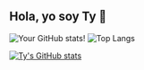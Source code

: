## Hola, yo soy Ty 👋

![Your GitHub stats](https://github-readme-stats.vercel.app/api?username=tyy-8&show_icons=true&theme=dark)!
![Top Langs](https://github-readme-stats.vercel.app/api/top-langs/?username=tyy-8&layout=compact&langs_count=6&theme=dark)

[![Ty's GitHub stats](https://github-readme-stats.vercel.app/api?username=tyy-8)](https://github.com/anuraghazra/github-readme-stats)
